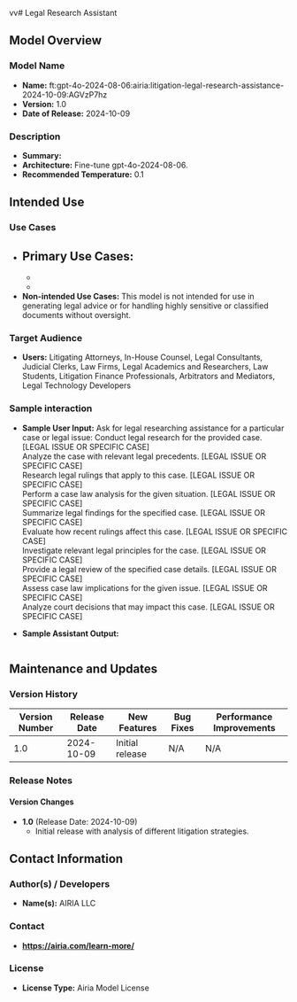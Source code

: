 vv# Legal Research Assistant

## Model Overview

### Model Name
- **Name:** ft:gpt-4o-2024-08-06:airia:litigation-legal-research-assistance-2024-10-09:AGVzP7hz
- **Version:** 1.0
- **Date of Release:** 2024-10-09

### Description
- **Summary:** 
- **Architecture:** Fine-tune gpt-4o-2024-08-06.
- **Recommended Temperature:** 0.1

## Intended Use

### Use Cases
- **Primary Use Cases:**
  - 
  - 
  - 
- **Non-intended Use Cases:** This model is not intended for use in generating legal advice or for handling highly sensitive or classified documents without oversight.

### Target Audience
- **Users:** Litigating Attorneys, In-House Counsel, Legal Consultants, Judicial Clerks, Law Firms, Legal Academics and Researchers, Law Students, Litigation Finance Professionals, Arbitrators and Mediators, Legal Technology Developers

### Sample interaction
- **Sample User Input:**
  Ask for legal researching assistance for a particular case or legal issue:
  Conduct legal research for the provided case. [LEGAL ISSUE OR SPECIFIC CASE]  
  Analyze the case with relevant legal precedents. [LEGAL ISSUE OR SPECIFIC CASE]  
  Research legal rulings that apply to this case. [LEGAL ISSUE OR SPECIFIC CASE]  
  Perform a case law analysis for the given situation. [LEGAL ISSUE OR SPECIFIC CASE]  
  Summarize legal findings for the specified case. [LEGAL ISSUE OR SPECIFIC CASE]  
  Evaluate how recent rulings affect this case. [LEGAL ISSUE OR SPECIFIC CASE]  
  Investigate relevant legal principles for the case. [LEGAL ISSUE OR SPECIFIC CASE]  
  Provide a legal review of the specified case details. [LEGAL ISSUE OR SPECIFIC CASE]  
  Assess case law implications for the given issue. [LEGAL ISSUE OR SPECIFIC CASE]  
  Analyze court decisions that may impact this case. [LEGAL ISSUE OR SPECIFIC CASE]  

- **Sample Assistant Output:**

```

```

## Maintenance and Updates

### Version History
| Version Number | Release Date | New Features                  | Bug Fixes                   | Performance Improvements     |
|----------------|--------------|-------------------------------|-----------------------------|------------------------------|
| 1.0            | 2024-10-09   | Initial release               | N/A   | N/A |


### Release Notes
#### Version Changes
- **1.0** (Release Date: 2024-10-09)
  - Initial release with analysis of different litigation strategies.


## Contact Information

### Author(s) / Developers
- **Name(s):** AIRIA LLC

### Contact
- **https://airia.com/learn-more/** 

### License
- **License Type:** Airia Model License
